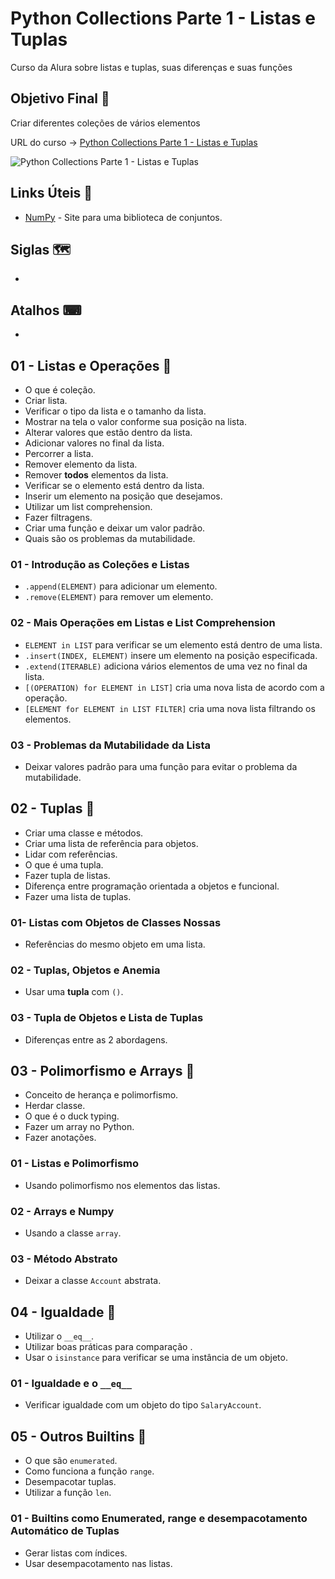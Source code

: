 # Python Collections Parte 1 - Listas e Tuplas

Curso da Alura sobre listas e tuplas, suas diferenças e suas funções

## Objetivo Final &#x1F3AF;

Criar diferentes coleções de vários elementos

URL do curso -> [Python Collections Parte 1 - Listas e Tuplas](https://cursos.alura.com.br/course/python-collections-listas-e-tuplas)

![Python Collections Parte 1 - Listas e Tuplas](https://www.alura.com.br/assets/api/share/curso-python-collections-listas-e-tuplas.png)

## Links Úteis &#x1F517;
* [NumPy](https://numpy.org/) - Site para uma biblioteca de conjuntos.

## Siglas &#x1F5FA;
*

## Atalhos &#x2328;
*

## 01 - Listas e Operações &#x1F516;
* O que é coleção.
* Criar lista.
* Verificar o tipo da lista e o tamanho da lista.
* Mostrar na tela o valor conforme sua posição na lista.
* Alterar valores que estão dentro da lista.
* Adicionar valores no final da lista.
* Percorrer a lista.
* Remover elemento da lista.
* Remover **todos** elementos da lista.
* Verificar se o elemento está dentro da lista.
* Inserir um elemento na posição que desejamos.
* Utilizar um list comprehension.
* Fazer filtragens.
* Criar uma função e deixar um valor padrão.
* Quais são os problemas da mutabilidade.

### 01 - Introdução as Coleções e Listas
* `.append(ELEMENT)` para adicionar um elemento.
* `.remove(ELEMENT)` para remover um elemento.

### 02 - Mais Operações em Listas e List Comprehension
* `ELEMENT in LIST` para verificar se um elemento está dentro de uma lista.
* `.insert(INDEX, ELEMENT)` insere um elemento na posição especificada.
* `.extend(ITERABLE)` adiciona vários elementos de uma vez no final da lista.
* `[(OPERATION) for ELEMENT in LIST]` cria uma nova lista de acordo com a operação.
* `[ELEMENT for ELEMENT in LIST FILTER]` cria uma nova lista filtrando os elementos.

### 03 - Problemas da Mutabilidade da Lista
* Deixar valores padrão para uma função para evitar o problema da mutabilidade.

## 02 - Tuplas &#x1F516;
* Criar uma classe e métodos.
* Criar uma lista de referência para objetos.
* Lidar com referências.
* O que é uma tupla.
* Fazer tupla de listas.
* Diferença entre programação orientada a objetos e funcional.
* Fazer uma lista de tuplas.

### 01- Listas com Objetos de Classes Nossas
* Referências do mesmo objeto em uma lista.

### 02 - Tuplas, Objetos e Anemia
* Usar uma **tupla** com `()`.

### 03 - Tupla de Objetos e Lista de Tuplas
* Diferenças entre as 2 abordagens.

## 03 - Polimorfismo e Arrays &#x1F516;
* Conceito de herança e polimorfismo.
* Herdar classe.
* O que é o duck typing.
* Fazer um array no Python.
* Fazer anotações.

### 01 - Listas e Polimorfismo
* Usando polimorfismo nos elementos das listas.

### 02 - Arrays e Numpy
* Usando a classe `array`.

### 03 - Método Abstrato
* Deixar a classe `Account` abstrata.

## 04 - Igualdade &#x1F516;
* Utilizar o `__eq__`.
* Utilizar boas práticas para comparação .
* Usar o `isinstance` para verificar se uma instância de um objeto.

### 01 - Igualdade e o `__eq__`
* Verificar igualdade com um objeto do tipo `SalaryAccount`.

## 05 - Outros Builtins &#x1F516;
* O que são `enumerated`.
* Como funciona a função `range`.
* Desempacotar tuplas.
* Utilizar a função `len`.

### 01 - Builtins como Enumerated, range e desempacotamento Automático de Tuplas
* Gerar listas com índices.
* Usar desempacotamento nas listas.